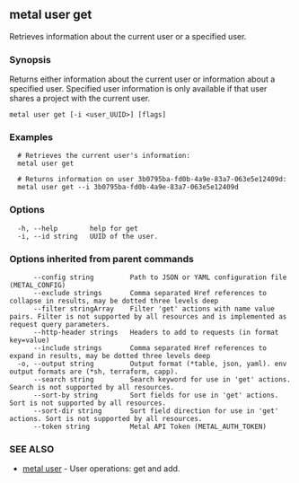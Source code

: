 ## metal user get

Retrieves information about the current user or a specified user.

### Synopsis

Returns either information about the current user or information about a specified user. Specified user information is only available if that user shares a project with the current user.

```
metal user get [-i <user_UUID>] [flags]
```

### Examples

```
  # Retrieves the current user's information:
  metal user get
  
  # Returns information on user 3b0795ba-fd0b-4a9e-83a7-063e5e12409d:
  metal user get --i 3b0795ba-fd0b-4a9e-83a7-063e5e12409d
```

### Options

```
  -h, --help        help for get
  -i, --id string   UUID of the user.
```

### Options inherited from parent commands

```
      --config string         Path to JSON or YAML configuration file (METAL_CONFIG)
      --exclude strings       Comma separated Href references to collapse in results, may be dotted three levels deep
      --filter stringArray    Filter 'get' actions with name value pairs. Filter is not supported by all resources and is implemented as request query parameters.
      --http-header strings   Headers to add to requests (in format key=value)
      --include strings       Comma separated Href references to expand in results, may be dotted three levels deep
  -o, --output string         Output format (*table, json, yaml). env output formats are (*sh, terraform, capp).
      --search string         Search keyword for use in 'get' actions. Search is not supported by all resources.
      --sort-by string        Sort fields for use in 'get' actions. Sort is not supported by all resources.
      --sort-dir string       Sort field direction for use in 'get' actions. Sort is not supported by all resources.
      --token string          Metal API Token (METAL_AUTH_TOKEN)
```

### SEE ALSO

* [metal user](metal_user.md)	 - User operations: get and add.

